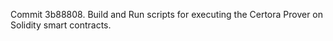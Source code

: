 Commit 3b88808.                    Build and Run scripts for executing the Certora Prover on Solidity smart contracts.